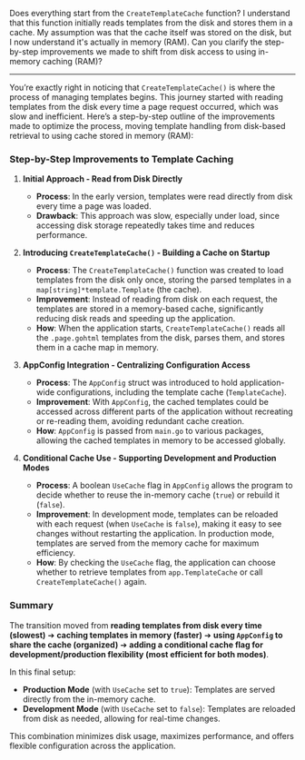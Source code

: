 Does everything start from the `CreateTemplateCache` function? I understand that this function initially reads templates from the disk and stores them in a cache. My assumption was that the cache itself was stored on the disk, but I now understand it's actually in memory (RAM). Can you clarify the step-by-step improvements we made to shift from disk access to using in-memory caching (RAM)?

---
You’re exactly right in noticing that `CreateTemplateCache()` is where the process of managing templates begins. This journey started with reading templates from the disk every time a page request occurred, which was slow and inefficient. Here’s a step-by-step outline of the improvements made to optimize the process, moving template handling from disk-based retrieval to using cache stored in memory (RAM):

### Step-by-Step Improvements to Template Caching

1. **Initial Approach - Read from Disk Directly**  
   - **Process**: In the early version, templates were read directly from disk every time a page was loaded.
   - **Drawback**: This approach was slow, especially under load, since accessing disk storage repeatedly takes time and reduces performance.

2. **Introducing `CreateTemplateCache()` - Building a Cache on Startup**  
   - **Process**: The `CreateTemplateCache()` function was created to load templates from the disk only once, storing the parsed templates in a `map[string]*template.Template` (the cache).
   - **Improvement**: Instead of reading from disk on each request, the templates are stored in a memory-based cache, significantly reducing disk reads and speeding up the application.
   - **How**: When the application starts, `CreateTemplateCache()` reads all the `.page.gohtml` templates from the disk, parses them, and stores them in a cache map in memory.

3. **AppConfig Integration - Centralizing Configuration Access**  
   - **Process**: The `AppConfig` struct was introduced to hold application-wide configurations, including the template cache (`TemplateCache`).
   - **Improvement**: With `AppConfig`, the cached templates could be accessed across different parts of the application without recreating or re-reading them, avoiding redundant cache creation.
   - **How**: `AppConfig` is passed from `main.go` to various packages, allowing the cached templates in memory to be accessed globally.

4. **Conditional Cache Use - Supporting Development and Production Modes**  
   - **Process**: A boolean `UseCache` flag in `AppConfig` allows the program to decide whether to reuse the in-memory cache (`true`) or rebuild it (`false`).
   - **Improvement**: In development mode, templates can be reloaded with each request (when `UseCache` is `false`), making it easy to see changes without restarting the application. In production mode, templates are served from the memory cache for maximum efficiency.
   - **How**: By checking the `UseCache` flag, the application can choose whether to retrieve templates from `app.TemplateCache` or call `CreateTemplateCache()` again.

### Summary

The transition moved from **reading templates from disk every time (slowest)** ➔ **caching templates in memory (faster)** ➔ **using `AppConfig` to share the cache (organized)** ➔ **adding a conditional cache flag for development/production flexibility (most efficient for both modes)**.

In this final setup:
- **Production Mode** (with `UseCache` set to `true`): Templates are served directly from the in-memory cache.
- **Development Mode** (with `UseCache` set to `false`): Templates are reloaded from disk as needed, allowing for real-time changes.

This combination minimizes disk usage, maximizes performance, and offers flexible configuration across the application.